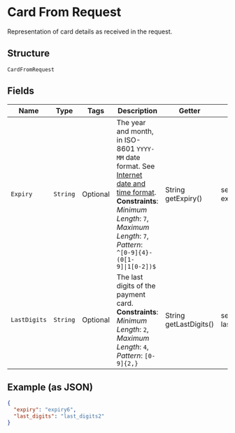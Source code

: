 
# Card From Request

Representation of card details as received in the request.

## Structure

`CardFromRequest`

## Fields

| Name | Type | Tags | Description | Getter | Setter |
|  --- | --- | --- | --- | --- | --- |
| `Expiry` | `String` | Optional | The year and month, in ISO-8601 `YYYY-MM` date format. See [Internet date and time format](https://tools.ietf.org/html/rfc3339#section-5.6).<br>**Constraints**: *Minimum Length*: `7`, *Maximum Length*: `7`, *Pattern*: `^[0-9]{4}-(0[1-9]\|1[0-2])$` | String getExpiry() | setExpiry(String expiry) |
| `LastDigits` | `String` | Optional | The last digits of the payment card.<br>**Constraints**: *Minimum Length*: `2`, *Maximum Length*: `4`, *Pattern*: `[0-9]{2,}` | String getLastDigits() | setLastDigits(String lastDigits) |

## Example (as JSON)

```json
{
  "expiry": "expiry6",
  "last_digits": "last_digits2"
}
```

